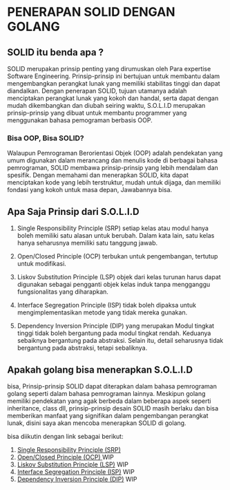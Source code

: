 # PENERAPAN SOLID DENGAN GOLANG

## SOLID itu benda apa ?

SOLID merupakan prinsip penting yang dirumuskan oleh Para expertise Software Engineering. Prinsip-prinsip ini bertujuan untuk membantu dalam mengembangkan perangkat lunak yang memiliki stabilitas tinggi dan dapat diandalkan. Dengan penerapan SOLID, tujuan utamanya adalah menciptakan perangkat lunak yang kokoh dan handal, serta dapat dengan mudah dikembangkan dan diubah seiring waktu, S.O.L.I.D merupakan prinsip-prinsip yang dibuat untuk membantu programmer yang menggunakan bahasa pemograman berbasis OOP.

### Bisa OOP, Bisa SOLID?
Walaupun Pemrograman Berorientasi Objek (OOP) adalah pendekatan yang umum digunakan dalam merancang dan menulis kode di berbagai bahasa pemrograman, SOLID membawa prinsip-prinsip yang lebih mendalam dan spesifik. Dengan memahami dan menerapkan SOLID, kita dapat menciptakan kode yang lebih terstruktur, mudah untuk dijaga, dan memiliki fondasi yang kokoh untuk masa depan, Jawabannya bisa.

## Apa Saja Prinsip dari S.O.L.I.D

1. Single Responsibility Principle (SRP) setiap kelas atau modul hanya boleh memiliki satu alasan untuk berubah. Dalam kata lain, satu kelas hanya seharusnya memiliki satu tanggung jawab.

2. Open/Closed Principle (OCP) terbukan untuk pengembangan, tertutup untuk modifikasi.

3. Liskov Substitution Principle (LSP) objek dari kelas turunan harus dapat digunakan sebagai pengganti objek kelas induk tanpa mengganggu fungsionalitas yang diharapkan.


4. Interface Segregation Principle (ISP) tidak boleh dipaksa untuk mengimplementasikan metode yang tidak mereka gunakan.

5. Dependency Inversion Principle (DIP) yang merupakan  Modul tingkat tinggi tidak boleh bergantung pada modul tingkat rendah. Keduanya sebaiknya bergantung pada abstraksi. Selain itu, detail seharusnya tidak bergantung pada abstraksi, tetapi sebaliknya.

## Apakah golang bisa menerapkan S.O.L.I.D
bisa, Prinsip-prinsip SOLID dapat diterapkan dalam bahasa pemrograman golang seperti dalam bahasa pemrograman lainnya. Meskipun golang memiliki pendekatan yang agak berbeda dalam beberapa aspek seperti inheritance, class dll, prinsip-prinsip desain SOLID masih berlaku dan bisa memberikan manfaat yang signifikan dalam pengembangan perangkat lunak, disini saya akan mencoba menerapkan SOLID di golang.

bisa diikutin dengan link sebagai berikut:
1. [Single Responsibility Principle (SRP)](./srp/)
2. [Open/Closed Principle (OCP) ](./ocp) WIP
3. [Liskov Substitution Principle (LSP)](./lsp) WIP
4. [Interface Segregation Principle (ISP)](./isp) WIP
5. [Dependency Inversion Principle (DIP)](./dip) WIP